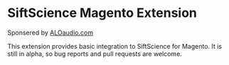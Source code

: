 # SiftScience Magento Extension

Sponsered by [ALOaudio.com](http://www.aloaudio.com/)

This extension provides basic integration to SiftScience for Magento. It is still in alpha, so bug reports and pull requests are welcome.

